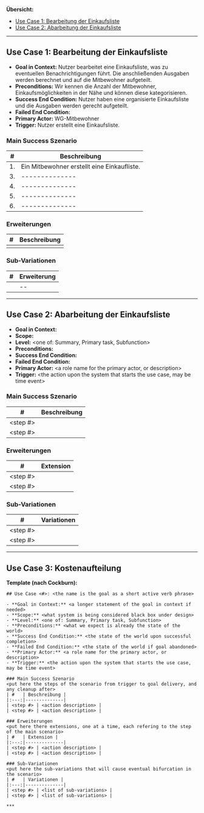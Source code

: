 **Übersicht:**

- [Use Case 1: Bearbeitung der Einkaufsliste](#use-case-1-bearbeitung-der-einkaufsliste)
- [Use Case 2: Abarbeitung der Einkaufsliste](#use-case-2-abarbeitung-der-einkaufsliste)

***

## Use Case 1: Bearbeitung der Einkaufsliste

- **Goal in Context:** Nutzer bearbeitet eine Einkaufsliste, was zu eventuellen Benachrichtigungen führt. Die anschließenden Ausgaben werden berechnet und auf die Mitbewohner aufgeteilt.
- **Preconditions:** Wir kennen die Anzahl der Mitbewohner, Einkaufsmöglichkeiten in der Nähe und können diese kategorisieren.
- **Success End Condition:** Nutzer haben eine organisierte Einkaufsliste und die Ausgaben werden gerecht aufgeteilt.
- **Failed End Condition:**
- **Primary Actor:** WG-Mitbewohner
- **Trigger:** Nutzer erstellt eine Einkaufsliste.

### Main Success Szenario
| #   | Beschreibung |
|:---:|--------------|
| 1.  | Ein Mitbewohner erstellt eine Einkaufliste. |
| 3.  |--------------|
| 4.  |--------------|
| 5.  |--------------|
| 6.  |--------------|

### Erweiterungen
| #   | Beschreibung |
|:---:|--------------|
|   | |

### Sub-Variationen
| #   | Erweiterung |
|:---:|--------------|
|   | -- |
***

## Use Case 2: Abarbeitung der Einkaufsliste

- **Goal in Context:** <a longer statement of the goal in context if needed>
- **Scope:** <what system is being considered black box under design>
- **Level:** <one of: Summary, Primary task, Subfunction>
- **Preconditions:** <what we expect is already the state of the world>
- **Success End Condition:** <the state of the world upon successful completion>
- **Failed End Condition:** <the state of the world if goal abandoned>
- **Primary Actor:** <a role name for the primary actor, or description>
- **Trigger:** <the action upon the system that starts the use case, may be time event>

### Main Success Szenario
| #   | Beschreibung |
|:---:|--------------|
| <step #> | <action description> |
| <step #> | <action description> |

### Erweiterungen
| #   | Extension |
|:---:|--------------|
| <step #> | <action description> |
| <step #> | <action description> |

### Sub-Variationen
| #   | Variationen |
|:---:|--------------|
| <step #> | <list of sub-variations> |
| <step #> | <list of sub-variations> |

***

## Use Case 3: Kostenaufteilung

**Template (nach Cockburn):**

```
## Use Case <#>: <the name is the goal as a short active verb phrase>

- **Goal in Context:** <a longer statement of the goal in context if needed>
- **Scope:** <what system is being considered black box under design>
- **Level:** <one of: Summary, Primary task, Subfunction>
- **Preconditions:** <what we expect is already the state of the world>
- **Success End Condition:** <the state of the world upon successful completion>
- **Failed End Condition:** <the state of the world if goal abandoned>
- **Primary Actor:** <a role name for the primary actor, or description>
- **Trigger:** <the action upon the system that starts the use case, may be time event>

### Main Success Szenario
<put here the steps of the scenario from trigger to goal delivery, and any cleanup after>
| #   | Beschreibung |
|:---:|--------------|
| <step #> | <action description> |
| <step #> | <action description> |

### Erweiterungen
<put here there extensions, one at a time, each refering to the step of the main scenario>
| #   | Extension |
|:---:|--------------|
| <step #> | <action description> |
| <step #> | <action description> |

### Sub-Variationen
<put here the sub-variations that will cause eventual bifurcation in the scenario>
| #   | Variationen |
|:---:|--------------|
| <step #> | <list of sub-variations> |
| <step #> | <list of sub-variations> |

***

```
